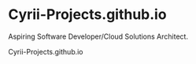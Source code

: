 # Cyrii-Projects.github.io
Aspiring Software Developer/Cloud Solutions Architect.

Cyrii-Projects.github.io
